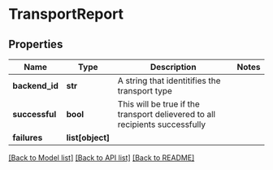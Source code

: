 # TransportReport

## Properties
Name | Type | Description | Notes
------------ | ------------- | ------------- | -------------
**backend_id** | **str** | A string that identitifies the transport type | 
**successful** | **bool** | This will be true if the transport delievered to all recipients successfully | 
**failures** | **list[object]** |  | 

[[Back to Model list]](../README.md#documentation-for-models) [[Back to API list]](../README.md#documentation-for-api-endpoints) [[Back to README]](../README.md)


